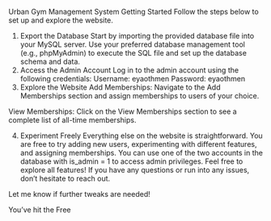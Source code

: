 Urban Gym Management System
Getting Started
Follow the steps below to set up and explore the website.

1. Export the Database
Start by importing the provided database file into your MySQL server.
Use your preferred database management tool (e.g., phpMyAdmin) to execute the SQL file and set up the database schema and data.
2. Access the Admin Account
Log in to the admin account using the following credentials:
Username: eyaothmen
Password: eyaothmen
3. Explore the Website
Add Memberships:
Navigate to the Add Memberships section and assign memberships to users of your choice.

View Memberships:
Click on the View Memberships section to see a complete list of all-time memberships.

4. Experiment Freely
Everything else on the website is straightforward.
You are free to try adding new users, experimenting with different features, and assigning memberships.
You can use one of the two accounts in the database with is_admin = 1 to access admin privileges.
Feel free to explore all features! If you have any questions or run into any issues, don’t hesitate to reach out.

Let me know if further tweaks are needed!







You’ve hit the Free
